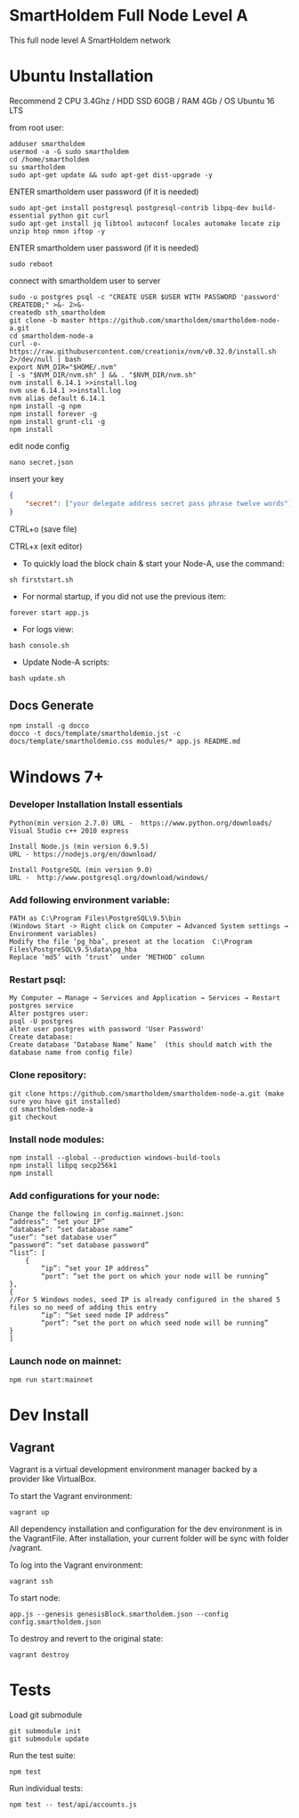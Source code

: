 # SmartHoldem Full Node Level A

This full node level A SmartHoldem network

# Ubuntu Installation

Recommend 2 CPU 3.4Ghz / HDD SSD 60GB / RAM 4Gb / OS Ubuntu 16 LTS


from root user:

```shell
adduser smartholdem
usermod -a -G sudo smartholdem
cd /home/smartholdem
su smartholdem
sudo apt-get update && sudo apt-get dist-upgrade -y
```

ENTER smartholdem user password (if it is needed)

```shell
sudo apt-get install postgresql postgresql-contrib libpq-dev build-essential python git curl
sudo apt-get install jq libtool autoconf locales automake locate zip unzip htop nmon iftop -y
```

ENTER smartholdem user password (if it is needed)

```shell
sudo reboot
```

connect with smartholdem user to server

```shell
sudo -u postgres psql -c "CREATE USER $USER WITH PASSWORD 'password' CREATEDB;" >&- 2>&-
createdb sth_smartholdem
git clone -b master https://github.com/smartholdem/smartholdem-node-a.git
cd smartholdem-node-a
curl -o- https://raw.githubusercontent.com/creationix/nvm/v0.32.0/install.sh 2>/dev/null | bash
export NVM_DIR="$HOME/.nvm"
[ -s "$NVM_DIR/nvm.sh" ] && . "$NVM_DIR/nvm.sh"
nvm install 6.14.1 >>install.log
nvm use 6.14.1 >>install.log
nvm alias default 6.14.1
npm install -g npm
npm install forever -g
npm install grunt-cli -g
npm install
```

edit node config

```shell
nano secret.json
```

insert your key

```json
{
    "secret": ["your delegate address secret pass phrase twelve words"]
}
```
  CTRL+o (save file)
  
  CTRL+x (exit editor)

- To quickly load the block chain & start your Node-A, use the command:

```shell
sh firststart.sh
```

- For normal startup, if you did not use the previous item:

```shell
forever start app.js
```
    
- For logs view:

```shell
bash console.sh
```

- Update Node-A scripts:
```shell
bash update.sh
```


## Docs Generate

```shell
npm install -g docco
docco -t docs/template/smartholdemio.jst -c docs/template/smartholdemio.css modules/* app.js README.md
```

# Windows 7+

### Developer Installation Install essentials

```shell
Python(min version 2.7.0) URL -  https://www.python.org/downloads/ 
Visual Studio c++ 2010 express
```

```shell
Install Node.js (min version 6.9.5)
URL - https://nodejs.org/en/download/
```

```shell
Install PostgreSQL (min version 9.0)
URL -  http://www.postgresql.org/download/windows/
```

### Add following environment variable:

```shell
PATH as C:\Program Files\PostgreSQL\9.5\bin 
(Windows Start -> Right click on Computer → Advanced System settings → Environment variables)
Modify the file ‘pg_hba’, present at the location  C:\Program Files\PostgreSQL\9.5\data\pg_hba
Replace ‘md5’ with ‘trust’  under ‘METHOD’ column
```

### Restart psql:

```shell
My Computer → Manage → Services and Application → Services → Restart postgres service
Alter postgres user:
psql -U postgres
alter user postgres with password 'User Password'
Create database:
Create database ‘Database Name’ Name’  (this should match with the database name from config file)
```

### Clone repository:

```shell
git clone https://github.com/smartholdem/smartholdem-node-a.git (make sure you have git installed)
cd smartholdem-node-a
git checkout
```

### Install node modules:

```shell
npm install --global --production windows-build-tools 
npm install libpq secp256k1
npm install
```

### Add configurations for your node:

```shell
Change the following in config.mainnet.json:
“address“: “set your IP”
“database”: “set database name”
“user”: “set database user”
“password”: “set database password”
“list”: [
	{
		“ip”: “set your IP address”
		“port”: “set the port on which your node will be running”
},
{
//For 5 Windows nodes, seed IP is already configured in the shared 5 files so no need of adding this entry
		“ip”: “Set seed node IP address”
		“port”: “set the port on which seed node will be running”
}
]
```

### Launch node on mainnet:

```shell
npm run start:mainnet
```


# Dev Install

## Vagrant

Vagrant is a virtual development environment manager backed by a provider like VirtualBox.

To start the Vagrant environment:

```shell
vagrant up
```

All dependency installation and configuration for the dev environment is in the VagrantFile.
After installation, your current folder will be sync with folder /vagrant.

To log into the Vagrant environment:

```shell
vagrant ssh
```

To start node: 

```shell
app.js --genesis genesisBlock.smartholdem.json --config config.smartholdem.json
```

To destroy and revert to the original state:

```shell
vagrant destroy
```

# Tests

Load git submodule

```shell
git submodule init
git submodule update
```

Run the test suite:

```shell
npm test
```

Run individual tests:

```shell
npm test -- test/api/accounts.js
```